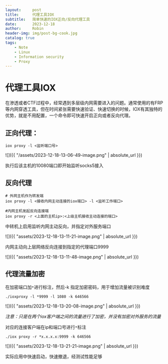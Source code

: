 ```yaml
---
layout:     post
title:      代理工具IOX
subtitle:   简单快速的IOX正向/反向代理工具
date:       2023-12-18
author:     Robin
header-img: img/post-bg-cook.jpg
catalog: true
tags:
    - Note
    - Linux
    - Information security
    - Proxy
---
```

# 代理工具IOX

在渗透或者CTF过程中，经常遇到多层级内网需要进入的问题。通常使用的有FRP等内网穿透工具，但在时间紧张需要快速验证、快速切换的时候，IOX有其独特的优势，就是不用配置，一个命令即可快速开启正向或者反向代理。

## 正向代理：

```
iox proxy -l <监听端口号>
```

![]({{ "/assets/2023-12-18-13-06-49-image.png" | absolute_url }})

执行后该主机的10080端口即开始监听socks5接入

## 反向代理

```shell
# 外网主机作为转发端
iox proxy -l <接收内网主动连接的iox端口> -l <监听工作端口>

#内网主机发起反向连接端
iox proxy -r <上面的主机ip>:<上级主机接收主动连接的端口>
```

中转机上启用监听内网主动反向，并指定对外服务端口

![]({{ "assets/2023-12-18-13-11-21-image.png" | absolute_url }})

内网主动向上层网络反向连接到指定的代理端口9999

![]({{ "assets/2023-12-18-13-11-48-image.png" | absolute_url }})

## 代理流量加密

在加密端口加`*`进行标注，然后-k 指定加密密码，用于增加流量被识别难度

```shell
./ioxproxy -l *9999 -l 1080 -k 646566 
```

![]({{ "assets/2023-12-18-13-20-08-image.png" | absolute_url }})

*注意：只是在两个iox客户端之间的流量进行了加密，并没有加密对外服务的流量*

对应的连接客户端在ip和端口号进行`*`标注

```shell
./iox proxy -r *x.x.x.x:9999 -k 646566
```

![]({{ "assets/2023-12-18-13-21-21-image.png" | absolute_url }})



实际应用中快速启动，快速撤退，经测试性能足够
